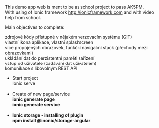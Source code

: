 This demo app web is ment to be as school project to pass AK5PM. <br />
With using of Ionic framework http://ionicframework.com and with video help from school.

Main objectives to complete:

zdrojové kódy přístupné v nějakém verzovacím systému (GIT)                       <br />
vlastní ikona aplikace, vlastní splashscreen                                     <br />
více propojených obrazovek, funkční navigační stack (přechody mezi obrazovkami)  <br />
ukládání dat do perzistentní paměti zařízení                                     <br />
vstup od uživatele (zadávání dat uživatelem)                                     <br /> 
komunikace s libovolným REST API                                                 <br />




<ul>

  <li>Start project<br />
    Ionic serve
  </li>
<br />
  
<li>Create of new page/service<br /><b>
  ionic generate page <Name or Path>
    <br />
 ionic generate service <Name or Path>
  </li>
   <br />
<li>Ionic storage - installing of plugin
<br />
<b>npm install @inonic/storage-angular
</li>
</ul>


